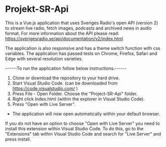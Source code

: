 # Projekt-SR-Api


This is a Vue.js application that uses Sveriges Radio's open API (version 2) to stream live radio, fetch images, podcasts and archived news in audio format.
For more information about the API please read: https://sverigesradio.se/api/documentation/v2/index.html

The application is also responsive and has a theme switch function with css variables.
The application has passed tests on Chrome, Firefox, Safari and Edge with several resolution varieties.

------To run the application follow below instructions.------

1. Clone or download the repository to your hard drive.
2. Start Visual Studio Code.  (can be downloaded from https://code.visualstudio.com/ )
3. Press File - Open Folder. Choose the "Project-SR-Api" folder.
4. Right click Index.html (within the explorer in Visual Studio Code).
5. Press "Open with Live Server". 
- The application will now open automatically within your default browser.


If you do not have an option to choose "Open with Live Server" you need to install this extension within Visual Studio Code.
To do this, go to the "Extensions" tab within Visual Studio Code and search for "Live Server" and press install. 



